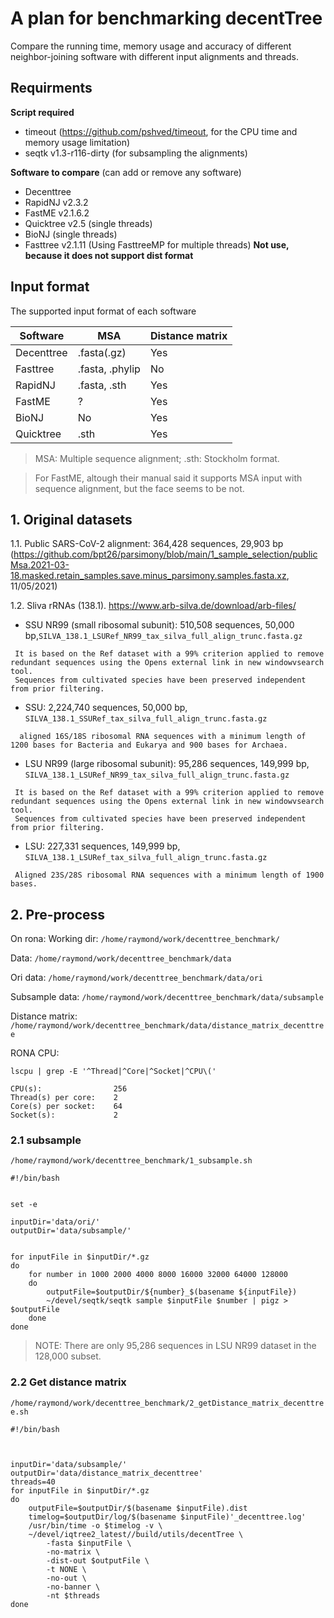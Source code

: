 # A plan for benchmarking decentTree
Compare the running time, memory usage and accuracy of different neighbor-joining software with different input alignments and threads.

## Requirments
  **Script required**
  - timeout (https://github.com/pshved/timeout, for the CPU time and memory usage limitation)
  - seqtk v1.3-r116-dirty (for subsampling the alignments)

  **Software to compare** (can add or remove any software)
  - Decenttree
  - RapidNJ v2.3.2
  - FastME v2.1.6.2
  - Quicktree v2.5 (single threads)
  - BioNJ (single threads)
  - Fasttree v2.1.11 (Using FasttreeMP for multiple threads) **Not use, because it does not support dist format**




##  Input format

The supported input format of each software

|  Software | MSA | Distance matrix |
| ------------- | ------------- | ------------- |
| Decenttree  | .fasta(.gz)  | Yes |
| Fasttree  | .fasta, .phylip  | No |
| RapidNJ  | .fasta, .sth  | Yes |
| FastME  | ?  | Yes |
| BioNJ  | No  | Yes |
| Quicktree  | .sth  | Yes |

>MSA: Multiple sequence alignment; .sth: Stockholm format. 

>For FastME, altough their manual said it supports MSA input with sequence alignment, but the face seems to be not. 




## 1. Original datasets
1.1. Public SARS-CoV-2 alignment: 364,428 sequences, 29,903 bp (https://github.com/bpt26/parsimony/blob/main/1_sample_selection/publicMsa.2021-03-18.masked.retain_samples.save.minus_parsimony.samples.fasta.xz, 11/05/2021)

1.2. Sliva rRNAs (138.1). https://www.arb-silva.de/download/arb-files/

 - SSU NR99 (small ribosomal subunit): 510,508 sequences, 50,000 bp,`SILVA_138.1_LSURef_NR99_tax_silva_full_align_trunc.fasta.gz`
 ```
  It is based on the Ref dataset with a 99% criterion applied to remove redundant sequences using the Opens external link in new windowvsearch tool. 
  Sequences from cultivated species have been preserved independent from prior filtering.
  ```

  - SSU: 2,224,740 sequences, 50,000 bp, `SILVA_138.1_SSURef_tax_silva_full_align_trunc.fasta.gz`
```
  aligned 16S/18S ribosomal RNA sequences with a minimum length of 1200 bases for Bacteria and Eukarya and 900 bases for Archaea.
```



  - LSU NR99 (large ribosomal subunit): 95,286 sequences, 149,999 bp, `SILVA_138.1_LSURef_NR99_tax_silva_full_align_trunc.fasta.gz`
 ```
  It is based on the Ref dataset with a 99% criterion applied to remove redundant sequences using the Opens external link in new windowvsearch tool. 
  Sequences from cultivated species have been preserved independent from prior filtering.
  ```
  - LSU: 227,331 sequences, 149,999 bp, `SILVA_138.1_LSURef_tax_silva_full_align_trunc.fasta.gz`
```
 Aligned 23S/28S ribosomal RNA sequences with a minimum length of 1900 bases.
```


## 2. Pre-process
On rona:
Working dir: `/home/raymond/work/decenttree_benchmark/`

Data:      `/home/raymond/work/decenttree_benchmark/data`

Ori data:  `/home/raymond/work/decenttree_benchmark/data/ori`

Subsample data: `/home/raymond/work/decenttree_benchmark/data/subsample`

Distance matrix: `/home/raymond/work/decenttree_benchmark/data/distance_matrix_decenttree`

RONA CPU:

`lscpu | grep -E '^Thread|^Core|^Socket|^CPU\('`

```
CPU(s):                256
Thread(s) per core:    2
Core(s) per socket:    64
Socket(s):             2
```

### 2.1 subsample


`/home/raymond/work/decenttree_benchmark/1_subsample.sh`

```
#!/bin/bash


set -e

inputDir='data/ori/'
outputDir='data/subsample/'


for inputFile in $inputDir/*.gz
do
    for number in 1000 2000 4000 8000 16000 32000 64000 128000
    do
        outputFile=$outputDir/${number}_$(basename ${inputFile})
        ~/devel/seqtk/seqtk sample $inputFile $number | pigz > $outputFile
    done
done
```
> NOTE: There are only 95,286 sequences in LSU NR99 dataset in the 128,000 subset.

### 2.2 Get distance matrix

`/home/raymond/work/decenttree_benchmark/2_getDistance_matrix_decenttree.sh`

```
#!/bin/bash



inputDir='data/subsample/'
outputDir='data/distance_matrix_decenttree'
threads=40
for inputFile in $inputDir/*.gz
do
    outputFile=$outputDir/$(basename $inputFile).dist
    timelog=$outputDir/log/$(basename $inputFile)'_decenttree.log'
    /usr/bin/time -o $timelog -v \
    ~/devel/iqtree2_latest//build/utils/decentTree \
        -fasta $inputFile \
        -no-matrix \
        -dist-out $outputFile \
        -t NONE \
        -no-out \
        -no-banner \
        -nt $threads
done
```
